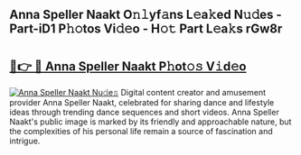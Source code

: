 ## Anna Speller Naakt O𝚗𝚕yf𝚊ns L𝚎a𝚔ed N𝚞𝚍es - Part-iD1 P𝚑𝚘tos Vi𝚍𝚎o - H𝚘𝚝 Part L𝚎a𝚔s rGw8r

# <h2><a href="http://kf1j5q.oniu.top/?m=Anna+Speller+Naakt">🔗👉 🔴 Anna Speller Naakt P𝚑ot𝚘𝚜 V𝚒d𝚎o</a></h2>

[![Anna Speller Naakt Nu𝚍e𝚜](https://i.imgur.com/0qMVB7G.gif)](http://kf1j5q.oniu.top/?m=Anna+Speller+Naakt)
Digital content creator and amusement provider Anna Speller Naakt, celebrated for sharing dance and lifestyle ideas through trending dance sequences and short videos. Anna Speller Naakt's public image is marked by its friendly and approachable nature, but the complexities of his personal life remain a source of fascination and intrigue.  
